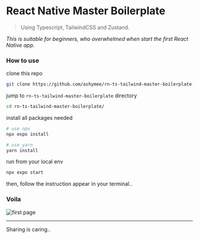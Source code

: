 # React Native Master Boilerplate

> Using Typescript, TailwindCSS and Zustand.

_This is suitable for beginners, who overwhelmed when start the first React Native app._

### How to use

clone this repo

```bash
git clone https://github.com/ashymee/rn-ts-tailwind-master-boilerplate.git
```

jump to `rn-ts-tailwind-master-boilerplate` directory

```bash
cd rn-ts-tailwind-master-boilerplate/
```

install all packages needed

```bash
# use npx
npx expo install

# use yarn
yarn install
```

run from your local env

```bash
npx expo start
```

then, follow the instruction appear in your terminal..

### Voila

![first page](./ss.png)

---

Sharing is caring..
